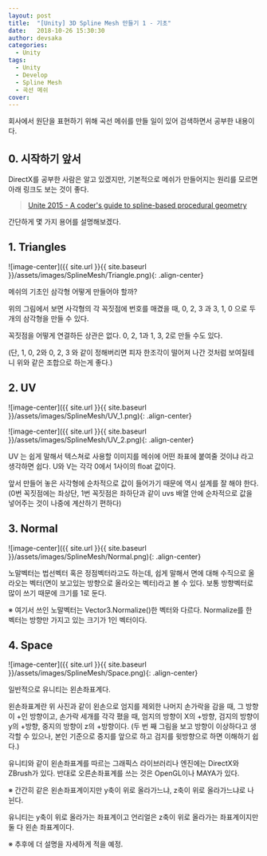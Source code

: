 ```yaml
---
layout: post
title:  "[Unity] 3D Spline Mesh 만들기 1 - 기초"
date:   2018-10-26 15:30:30
author: devsaka
categories:
  - Unity
tags:
  - Unity
  - Develop
  - Spline Mesh
  - 곡선 메쉬
cover:
---
```


회사에서 원단을 표현하기 위해 곡선 메쉬를 만들 일이 있어 검색하면서 공부한 내용이다.

## 0. 시작하기 앞서

DirectX를 공부한 사람은 알고 있겠지만, 기본적으로 메쉬가 만들어지는 원리를 모르면 아래 링크도 보는 것이 좋다.

> [Unite 2015 - A coder's guide to spline-based procedural geometry](https://www.youtube.com/watch?v=o9RK6O2kOKo)

간단하게 몇 가지 용어를 설명해보겠다.

## 1. Triangles

![image-center]({{ site.url }}{{ site.baseurl }}/assets/images/SplineMesh/Triangle.png){: .align-center}

메쉬의 기초인 삼각형 어떻게 만들어야 할까?

위의 그림에서 보면 사각형의 각 꼭짓점에 번호를 매겼을 때, 0, 2, 3 과 3, 1, 0 으로 두개의 삼각형을 만들 수 있다.

꼭짓점을 어떻게 연결하든 상관은 없다. 0, 2, 1과 1, 3, 2로 만들 수도 있다.

(단, 1, 0, 2와 0, 2, 3 와 같이 정해버리면 피자 한조각이 떨어져 나간 것처럼 보여질테니 위와 같은 조합으로 하는게 좋다.)


## 2. UV

![image-center]({{ site.url }}{{ site.baseurl }}/assets/images/SplineMesh/UV_1.png){: .align-center}

![image-center]({{ site.url }}{{ site.baseurl }}/assets/images/SplineMesh/UV_2.png){: .align-center}

UV 는 쉽게 말해서 텍스쳐로 사용할 이미지를 메쉬에 어떤 좌표에 붙여줄 것이냐 라고 생각하면 쉽다.
U와 V는 각각 0에서 1사이의 float 값이다. 



앞서 만들어 놓은 사각형에 순차적으로 값이 들어가기 때문에 역시 설계를 잘 해야 한다.
(0번 꼭짓점에는 좌상단, 1번 꼭짓점은 좌하단과 같이 uvs 배열 안에 순차적으로 값을 넣어주는 것이 나중에 계산하기 편하다)

## 3. Normal

![image-center]({{ site.url }}{{ site.baseurl }}/assets/images/SplineMesh/Normal.png){: .align-center}

노말벡터는 법선벡터 혹은 정점벡터라고도 하는데, 쉽게 말해서 면에 대해 수직으로 올라오는 벡터(면이 보고있는 방향으로 올라오는 벡터)라고 볼 수 있다.
보통 방향벡터로 많이 쓰기 때문에 크기를 1로 둔다.


※ 여기서 쓰인 노말벡터는 Vector3.Normalize()한 벡터와 다르다. Normalize를 한 벡터는 방향만 가지고 있는 크기가 1인 벡터이다. 

## 4. Space

![image-center]({{ site.url }}{{ site.baseurl }}/assets/images/SplineMesh/Space.png){: .align-center}

일반적으로 유니티는 왼손좌표계다.

왼손좌표계란 위 사진과 같이 왼손으로 엄지를 제외한 나머지 손가락을 감을 때, 그 방향이 +인 방향이고, 손가락 세개를 각각 폈을 때, 엄지의 방향이 X의 +방향, 검지의 방향이 y의 +방향, 중지의 방향이 z의 +방향이다. (두 번 째 그림을 보고 방향이 이상하다고 생각할 수 있으나, 본인 기준으로 중지를 앞으로 하고 검지를 윗방향으로 하면 이해하기 쉽다.)



유니티와 같이 왼손좌표계를 따르는 그래픽스 라이브러리나 엔진에는 DirectX와 ZBrush가 있다. 반대로 오른손좌표계를 쓰는 것은 OpenGL이나 MAYA가 있다.

※ 간간히 같은 왼손좌표계이지만 y축이 위로 올라가느냐, z축이 위로 올라가느냐로 나뉜다.

유니티는 y축이 위로 올라가는 좌표계이고 언리얼은 z축이 위로 올라가는 좌표계이지만 둘 다 왼손 좌표계이다.





※ 추후에 더 설명을 자세하게 적을 예정.
